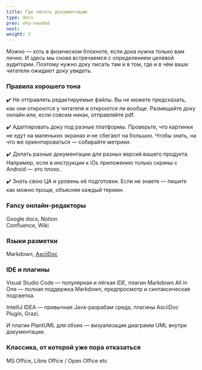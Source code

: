 ```yaml
---
title: Где писать документацию
type: docs
prev: why-needed
next: 
weight: 3
---
```


Можно — хоть в физическом блокноте, если дока нужна только вам лично. И здесь мы снова встречаемся с определением целевой аудитории. Поэтому нужно доку писать там и в том, где и в чём ваши читатели ожидают доку увидеть. 

### Правила хорошего тона

✔️ Не отправлять редактируемые файлы. Вы не можете предсказать, как они откроются у читателя и откроются ли вообще. Размещайте доку онлайн или, если совсем никак, отправляйте pdf.

✔️ Адаптировать доку под разные платформы. Проверьте, что картинки не едут на маленьких экранах и не сбегают на больших. Чтобы знать, на что же ориентироваться — собирайте метрики.

✔️ Делать разные документации для разных версий вашего продукта. Например, если в инструкции к iOs приложению только скрины с Android — это плохо.

✔️ Знать свою ЦА и уровень её подготовки. Если не знаете — пишите как можно проще, объясняя каждый термин. 

### Fancy онлайн-редакторы

Google docs, Notion  
Confluence, Wiki

### Языки разметки

Markdown, [AsciiDoc](https://asciidoc.org/)

### IDE и плагины

Visual Studio Code — популярная и лёгкая IDE, плагин Markdown All in One — полная поддержка Markdown, предпросмотр и синтаксическая подсветка.

IntelliJ IDEA — привычная Java-разрабам среда, плагины AsciiDoc Plugin, Grazi.

И плагин PlantUML для обоих — визуализация диаграмм UML внутри документации.

### Классика, от которой уже пора отказаться

MS Office, Libre Office / Open Office etc

